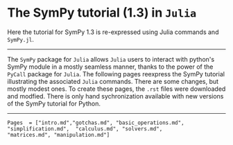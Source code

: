 # The SymPy tutorial (1.3) in `Julia`

Here the  tutorial for  SymPy 1.3 is re-expressed using Julia commands and `SymPy.jl`. 

----

The `SymPy` package for `Julia` allows `Julia` users to interact with  python's SymPy module in a mostly seamless manner, thanks to the power of the `PyCall` package for `Julia`. The following pages reexpress the SymPy tutorial illustrating the associated `Julia` commands. There are some changes, but mostly modest ones. To create these pages,  the  `.rst` files  were downloaded and modfied. There is  only hand sychronization available with  new  versions of  the  SymPy tutorial   for Python.

----

```@contents
Pages  = ["intro.md","gotchas.md", "basic_operations.md", "simplification.md",  "calculus.md", "solvers.md",
"matrices.md", "manipulation.md"]
```	

